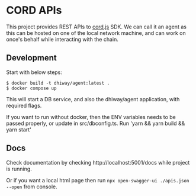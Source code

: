 # CORD APIs

This project provides REST APIs to [cord.js](https://github.com/dhiway/cord.js) SDK. We can call it an agent as this can be hosted on one of the local network machine, and can work on once's behalf while interacting with the chain.

## Development

Start with below steps:

```
$ docker build -t dhiway/agent:latest .
$ docker compose up
```

This will start a DB service, and also the dhiway/agent application, with required flags.

If you want to run without docker, then the ENV variables needs to be passed properly, or update in src/dbconfig.ts. Run 'yarn && yarn build && yarn start'


## Docs

Check documentation by checking http://localhost:5001/docs while project is running.

Or if you want a local html page then run `npx open-swagger-ui ./apis.json --open` from console.
